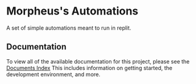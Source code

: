 # Morpheus's Automations
A set of simple automations meant to run in replit. 

## Documentation
To view all of the available documentation for this project, please see the [Documents Index](INDEX.md)
This includes information on getting started, the development environment, and more.
